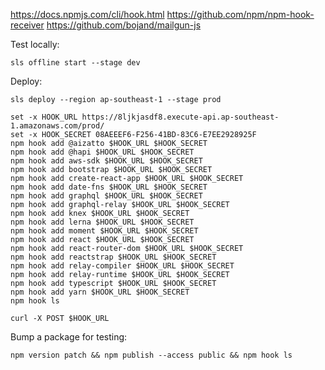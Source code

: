 https://docs.npmjs.com/cli/hook.html
https://github.com/npm/npm-hook-receiver
https://github.com/bojand/mailgun-js

Test locally:
```fish
sls offline start --stage dev
```

Deploy:

```fish
sls deploy --region ap-southeast-1 --stage prod
```

```fish
set -x HOOK_URL https://8ljkjasdf8.execute-api.ap-southeast-1.amazonaws.com/prod/
set -x HOOK_SECRET 08AEEEF6-F256-41BD-83C6-E7EE2928925F
npm hook add @aizatto $HOOK_URL $HOOK_SECRET
npm hook add @hapi $HOOK_URL $HOOK_SECRET
npm hook add aws-sdk $HOOK_URL $HOOK_SECRET
npm hook add bootstrap $HOOK_URL $HOOK_SECRET
npm hook add create-react-app $HOOK_URL $HOOK_SECRET
npm hook add date-fns $HOOK_URL $HOOK_SECRET
npm hook add graphql $HOOK_URL $HOOK_SECRET
npm hook add graphql-relay $HOOK_URL $HOOK_SECRET
npm hook add knex $HOOK_URL $HOOK_SECRET
npm hook add lerna $HOOK_URL $HOOK_SECRET
npm hook add moment $HOOK_URL $HOOK_SECRET
npm hook add react $HOOK_URL $HOOK_SECRET
npm hook add react-router-dom $HOOK_URL $HOOK_SECRET
npm hook add reactstrap $HOOK_URL $HOOK_SECRET
npm hook add relay-compiler $HOOK_URL $HOOK_SECRET
npm hook add relay-runtime $HOOK_URL $HOOK_SECRET
npm hook add typescript $HOOK_URL $HOOK_SECRET
npm hook add yarn $HOOK_URL $HOOK_SECRET
npm hook ls
```

```
curl -X POST $HOOK_URL
```

Bump a package for testing:
```
npm version patch && npm publish --access public && npm hook ls
```